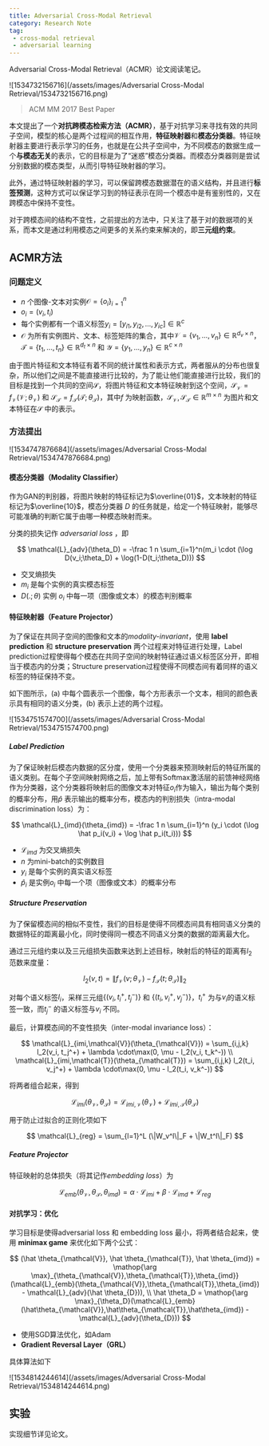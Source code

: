 ```yaml
---
title: Adversarial Cross-Modal Retrieval
category: Research Note
tag:
 - cross-modal retrieval
 - adversarial learning
---
```


Adversarial Cross-Modal Retrieval（ACMR）论文阅读笔记。

![1534732156716](/assets/images/Adversarial Cross-Modal Retrieval/1534732156716.png)

> ACM MM 2017 Best Paper

本文提出了一个**对抗跨模态检索方法（ACMR）**，基于对抗学习来寻找有效的共同子空间，模型的核心是两个过程间的相互作用，**特征映射器**和**模态分类器**。特征映射器主要进行表示学习的任务，也就是在公共子空间中，为不同模态的数据生成一个**与模态无关**的表示，它的目标是为了“迷惑”模态分类器。而模态分类器则是尝试分别数据的模态类型，从而引导特征映射器的学习。

此外，通过特征映射器的学习，可以保留跨模态数据潜在的语义结构，并且进行**标签预测**，这种方式可以保证学习到的特征表示在同一个模态中是有鉴别性的，又在跨模态中保持不变性。

对于跨模态间的结构不变性，之前提出的方法中，只关注了基于对的数据项的关系，而本文是通过利用模态之间更多的关系约束来解决的，即**三元组约束**。

## ACMR方法

### 问题定义

* $n$ 个图像-文本对实例$\mathcal{O} = \{o_i\}_{i=1}^n$
* $o_i = (v_i, t_i)$
* 每个实例都有一个语义标签$y_i = [y_{i1},y_{i2},...,y_{ic}] \in \mathbb{R}^c$
* $\mathcal{O}$ 为所有实例图片、文本、标签矩阵的集合，其中$\mathcal{V} = \{v_1,...,v_n\}\in \mathbb{R}^{d_v \times n}$，$\mathcal{T} = \{t_1,...,t_n\} \in \mathbb{R}^{d_t \times n}$ 和 $\mathcal{Y} = \{y_1,...,y_n\} \in \mathbb{R}^{c\times n}$

由于图片特征和文本特征有着不同的统计属性和表示方式，两者服从的分布也很复杂，所以他们之间是不能直接进行比较的，为了能让他们能直接进行比较，我们的目标是找到一个共同的空间$\mathcal{S}$，将图片特征和文本特征映射到这个空间，$\mathcal{S_V} = f_{\mathcal{V}}(\mathcal{V};\theta_{\mathcal{V}})$ 和 $\mathcal{S_T} = f_{\mathcal{T}}(\mathcal{T};\theta_{\mathcal{T}})$，其中$f$ 为映射函数，$\mathcal{S_V},\mathcal{S_T} \in \mathbb{R}^{m\times n}$ 为图片和文本特征在$\mathcal{S}$ 中的表示。

### 方法提出

![1534747876684](/assets/images/Adversarial Cross-Modal Retrieval/1534747876684.png)

#### 模态分类器（Modality Classifier）

作为GAN的判别器，将图片映射的特征标记为$\overline{01}$，文本映射的特征标记为$\overline{10}$，模态分类器 $D$ 的任务就是，给定一个特征映射，能够尽可能准确的判断它属于由哪一种模态映射而来。

分类的损失记作 *adversarial loss* ，即

$$
\mathcal{L}_{adv}(\theta_D) = -\frac 1 n \sum_{i=1}^n(m_i \cdot (\log D(v_i;\theta_D) + \log(1-D(t_i;\theta_D)))
$$

* 交叉熵损失
* $m_i$ 是每个实例的真实模态标签
* $D(.;\theta)$ 实例 $o_i$ 中每一项（图像或文本）的模态判别概率


#### 特征映射器（Feature Projector）

为了保证在共同子空间的图像和文本的*modality-invariant*，使用 **label prediction** 和 **structure preservation** 两个过程来对特征进行处理，Label prediction过程使得每个模态在共同子空间的映射特征通过语义标签区分开，即相当于模态内的分类；Structure preservation过程使得不同模态间有着同样的语义标签的特征保持不变。

如下图所示，(a) 中每个圆表示一个图像，每个方形表示一个文本，相同的颜色表示具有相同的语义分类，(b) 表示上述的两个过程。

![1534751574700](/assets/images/Adversarial Cross-Modal Retrieval/1534751574700.png)

##### Label Prediction

为了保证映射后模态内数据的区分度，使用一个分类器来预测映射后的特征所属的语义类别。在每个子空间映射网络之后，加上带有Softmax激活层的前馈神经网络作为分类器，这个分类器将映射后的图像文本对特征$o_i$作为输入，输出为每个类别的概率分布，用$\hat p$ 表示输出的概率分布，模态内的判别损失（intra-modal discrimination loss）为：

$$
\mathcal{L}_{imd}(\theta_{imd}) = -\frac 1 n \sum_{i=1}^n (y_i \cdot (\log \hat p_i(v_i) + \log \hat p_i(t_i)))
$$

* $\mathcal{L}_{imd}$ 为交叉熵损失
* $n$ 为mini-batch的实例数目
* $y_i$ 是每个实例的真实语义标签
* $\hat p_i$ 是实例$o_i$ 中每一个项（图像或文本）的概率分布

##### Structure Preservation

为了保留模态间的相似不变性，我们的目标是使得不同模态间具有相同语义分类的数据特征的距离最小化，同时使得同一模态不同语义分类的数据的距离最大化。

通过三元组约束以及三元组损失函数来达到上述目标，映射后的特征的距离有$l_2$ 范数来度量：

$$
l_2(v,t) = \|f_{\mathcal{V}}(v;\theta_{\mathcal{V}}) - f_{\mathcal{T}}(t;\theta_{\mathcal{T}})\|_2
$$

对每个语义标签$l_i$，采样三元组$\{(v_i,t_i^+, t_j^-)\}$ 和 $\{(t_i, v_i^+, v_j^-)\}$，$t_i^+$ 为与$v_i$的语义标签一致，而$t_j^-$ 的语义标签与$v_i$ 不同。

最后，计算模态间的不变性损失（inter-modal invariance loss）：

$$
\mathcal{L}_{imi,\mathcal{V}}(\theta_{\mathcal{V}}) = \sum_{i,j,k} l_2(v_i, t_j^+) + \lambda \cdot\max(0, \mu - l_2(v_i, t_k^-)) \\
\mathcal{L}_{imi,\mathcal{T}}(\theta_{\mathcal{T}}) = \sum_{i,j,k} l_2(t_i, v_j^+) + \lambda \cdot\max(0, \mu - l_2(t_i, v_k^-))
$$

将两者组合起来，得到

$$
\mathcal{L}_{imi}(\theta_{\mathcal{V}},\theta_{\mathcal{T}}) = \mathcal{L}_{imi,\mathcal{V}}(\theta_{\mathcal{V}}) + \mathcal{L}_{imi,\mathcal{T}}(\theta_{\mathcal{T}})
$$

用于防止过拟合的正则化项如下

$$
\mathcal{L}_{reg} = \sum_{l=1}^L (\|W_v^l\|_F + \|W_t^l\|_F)
$$

##### Feature Projector

特征映射的总体损失（将其记作*embedding loss*）为

$$
\mathcal{L}_{emb}(\theta_{\mathcal{V}},\theta_{\mathcal{T}},\theta_{imd}) = \alpha\cdot \mathcal{L}_{imi} + \beta \cdot \mathcal{L}_{imd} + \mathcal{L}_{reg}
$$

#### 对抗学习：优化

学习目标是使得adversarial loss 和 embedding loss 最小，将两者结合起来，使用 **minimax game** 来优化如下两个公式：

$$
(\hat \theta_{\mathcal{V}}, \hat \theta_{\mathcal{T}}, \hat \theta_{imd}) = \mathop{\arg \max}_{\theta_{\mathcal{V}},\theta_{\mathcal{T}},\theta_{imd}} (\mathcal{L}_{emb}(\theta_{\mathcal{V}},\theta_{\mathcal{T}},\theta_{imd}) - \mathcal{L}_{adv}(\hat \theta_{D})), \\
\hat \theta_D = \mathop{\arg \max}_{\theta_D}(\mathcal{L}_{emb}(\hat\theta_{\mathcal{V}},\hat\theta_{\mathcal{T}},\hat\theta_{imd}) - \mathcal{L}_{adv}(\theta_{D}))
$$

* 使用SGD算法优化，如Adam
* **Gradient Reversal Layer（GRL）**

具体算法如下

![1534814244614](/assets/images/Adversarial Cross-Modal Retrieval/1534814244614.png)

## 实验

实现细节详见论文。

